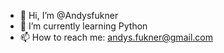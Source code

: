 - 👋 Hi, I’m @Andysfukner
- 🌱 I’m currently learning Python
- 📫 How to reach me: andys.fukner@gmail.com
